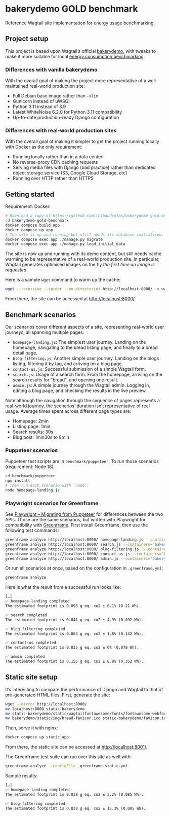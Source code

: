 # bakerydemo GOLD benchmark

Reference Wagtail site implementation for energy usage benchmarking.

## Project setup

This project is based upon Wagtail’s official [bakerydemo](https://github.com/wagtail/bakerydemo), with tweaks to make it more suitable for local [energy consumption benchmarking](https://github.com/wagtail/wagtail/discussions/8843). 

### Differences with vanilla bakerydemo

With the overall goal of making the project more representative of a well-maintained real-world production site:

- Full Debian base image rather than `-slim`
- Gunicorn instead of uWSGI
- Python 3.11 instead of 3.9
- Latest WhiteNoise 6.2.0 for Python 3.11 compatibility
- Up-to-date production-ready Django configuration

### Differences with real-world production sites

With the overall goal of making it simpler to get the project running locally with Docker as the only requirement:

- Running locally rather than in a data center
- No reverse-proxy CDN caching requests
- Serving media files with Django (bad practice) rather than dedicated object storage service (S3, Google Cloud Storage, etc)
- Running over HTTP rather than HTTPS

## Getting started

Requirement: Docker.

```bash
# Download a copy of https://github.com/thibaudcolas/bakerydemo-gold-benchmark.
cd bakerydemo-gold-benchmark
docker compose build app
docker compose up app
# The site is up and running but still needs its database initialised.
docker compose exec app ./manage.py migrate
docker compose exec app ./manage.py load_initial_data
```

The site is now up and running with its demo content, but still needs cache warming to be representative of a real-world production site. In particular, Wagtail generates optimised images on the fly _the first time an image is requested_.

Here is a sample `wget` command to warm up the cache:

```bash
wget --recursive --spider --no-directories http://localhost:8000/ -o warmup.log
```

From there, the site can be accessed at <http://localhost:8000/>.

## Benchmark scenarios

Our scenarios cover different aspects of a site, representing real-world user journeys, all spanning multiple pages:

- `homepage-landing.js`: The simplest user journey. Landing on the homepage, navigating to the bread listing page, and finally to a bread detail page.
- `blog-filtering.js`: Another simple user journey. Landing on the blogs listing, filtering it by tag, and arriving on a blog page.
- `contact-us.js`: Successful submission of a simple Wagtail form.
- `search.js`: Usage of a search form. From the homepage, arriving on the search results for "bread", and opening one result.
- `admin.js`: A simple journey through the Wagtail admin. Logging in, editing a blog page, and checking the results in the live preview.

Note although the navigation through the sequence of pages represents a real-world journey, the scenarios’ duration isn’t representative of real usage. Average times spent across different page types are:

- Homepage: 2min
- Listing page: 1min
- Search results: 30s
- Blog post: 1min30s to 8min

### Puppeteer scenarios

Puppeteer test scripts are in `benchmark/puppeteer`. To run those scenarios (requirement: Node 18),

```bash
cd benchmark/puppeteer
npm install
# Then run each scenario with `node`:
node homepage-landing.js
```

### Playwright scenarios for Greenframe

See [Playwright – Migrating from Puppeteer](https://playwright.dev/docs/puppeteer) for differences between the two APIs. Those are the same scenarios, but written with Playwright for compatibility with [Greenframe](https://github.com/marmelab/greenframe-cli). First install Greenframe, then use the following test commands:

```bash
greenframe analyze http://localhost:8000/ homepage-landing.js --containers="bakerydemo-gold-benchmark-app-1" --databaseContainers="bakerydemo-gold-benchmark-db-1,bakerydemo-gold-benchmark-redis-1"
greenframe analyze http://localhost:8000/ search.js --containers="bakerydemo-gold-benchmark-app-1" --databaseContainers="bakerydemo-gold-benchmark-db-1,bakerydemo-gold-benchmark-redis-1"
greenframe analyze http://localhost:8000/ blog-filtering.js  --containers="bakerydemo-gold-benchmark-app-1" --databaseContainers="bakerydemo-gold-benchmark-db-1,bakerydemo-gold-benchmark-redis-1"
greenframe analyze http://localhost:8000/ contact-us.js --containers="bakerydemo-gold-benchmark-app-1" --databaseContainers="bakerydemo-gold-benchmark-db-1,bakerydemo-gold-benchmark-redis-1"
greenframe analyze http://localhost:8000/ admin.js --containers="bakerydemo-gold-benchmark-app-1" --databaseContainers="bakerydemo-gold-benchmark-db-1,bakerydemo-gold-benchmark-redis-1"0.
```

Or run all scenarios at once, based on the configuration in `.greenframe.yml`:

```bash
greenframe analyze
```

Here is what the result from a successful run looks like:

```txt
[…]
✅ homepage-landing completed
The estimated footprint is 0.093 g eq. co2 ± 6.1% (0.21 Wh).

✅ search completed
The estimated footprint is 0.041 g eq. co2 ± 4.9% (0.092 Wh).

✅ blog-filtering completed
The estimated footprint is 0.063 g eq. co2 ± 1.8% (0.142 Wh).

✅ contact-us completed
The estimated footprint is 0.035 g eq. co2 ± 6% (0.078 Wh).

✅ admin completed
The estimated footprint is 0.155 g eq. co2 ± 8.8% (0.352 Wh).
```

## Static site setup

It’s interesting to compare the performance of Django and Wagtail to that of pre-generated HTML files. First, generate the site:

```bash
wget --mirror http://localhost:8000/
mv localhost:8000 static-bakerydemo
mv static-bakerydemo/static/wagtailfontawesome/fonts/fontawesome-webfont.woff2\?v=4.7.0 static-bakerydemo/static/wagtailfontawesome/fonts/fontawesome-webfont.woff2
mv bakerydemo/static/img/bread-favicon.ico static-bakerydemo/favicon.ico
```

Then, serve it with nginx:

```bash
docker compose up static_app
```

From there, the static site can be accessed at <http://localhost:8001/>.

The Greenframe test suite can run over this site as well with:

```bash
greenframe analyze --configFile .greenframe.static.yml
```

Sample results: 

```txt
[…]
✅ homepage-landing completed
The estimated footprint is 0.038 g eq. co2 ± 3.2% (0.085 Wh).

✅ blog-filtering completed
The estimated footprint is 0.038 g eq. co2 ± 15.3% (0.085 Wh).
```
